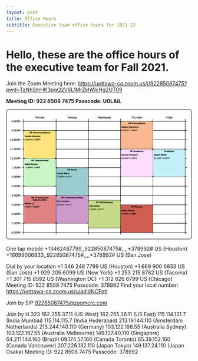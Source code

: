 ```yaml
---
layout: post
title: Office Hours
subtitle: Executive team office hours for 2021-22
---
```

<h1>Hello, these are the office hours of the executive team for Fall 2021. </h1>

Join the Zoom Meeting here: 
https://uottawa-ca.zoom.us/j/92285087475?pwd=TzNhSlhHK3pqQ2V6L1MrZkhWcHg2UT09

**Meeting ID: 922 8508 7475
Passcode: U0LAiL**

<img src="/news/officehours.png">

One tap mobile
+13462487799,,92285087475#,,,,*378992# US (Houston)
+16699006833,,92285087475#,,,,*378992# US (San Jose)

Dial by your location
        +1 346 248 7799 US (Houston)
        +1 669 900 6833 US (San Jose)
        +1 929 205 6099 US (New York)
        +1 253 215 8782 US (Tacoma)
        +1 301 715 8592 US (Washington DC)
        +1 312 626 6799 US (Chicago)
Meeting ID: 922 8508 7475
Passcode: 378992
Find your local number: https://uottawa-ca.zoom.us/u/adidNCFqtI

Join by SIP
92285087475@zoomcrc.com

Join by H.323
162.255.37.11 (US West)
162.255.36.11 (US East)
115.114.131.7 (India Mumbai)
115.114.115.7 (India Hyderabad)
213.19.144.110 (Amsterdam Netherlands)
213.244.140.110 (Germany)
103.122.166.55 (Australia Sydney)
103.122.167.55 (Australia Melbourne)
149.137.40.110 (Singapore)
64.211.144.160 (Brazil)
69.174.57.160 (Canada Toronto)
65.39.152.160 (Canada Vancouver)
207.226.132.110 (Japan Tokyo)
149.137.24.110 (Japan Osaka)
Meeting ID: 922 8508 7475
Passcode: 378992